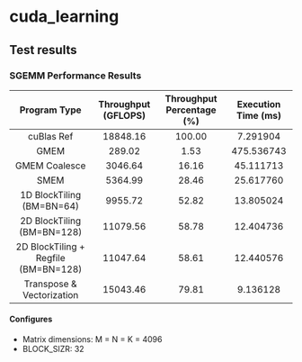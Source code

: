 # cuda_learning

## Test results

### SGEMM Performance Results
| Program Type | Throughput (GFLOPS) | Throughput Percentage (%) | Execution Time (ms) |
|:------------:|:-------------------:|:-------------------------:|:-------------------:|
| cuBlas Ref | 18848.16 | 100.00 | 7.291904 |
| GMEM | 289.02 | 1.53 | 475.536743 |
| GMEM Coalesce | 3046.64 | 16.16 | 45.111713 |
| SMEM | 5364.99 | 28.46 | 25.617760 |
| 1D BlockTiling (BM=BN=64) | 9955.72 | 52.82 | 13.805024 |
| 2D BlockTiling (BM=BN=128) | 11079.56 | 58.78 | 12.404736 |
| 2D BlockTiling + Regfile (BM=BN=128) | 11047.64 | 58.61 | 12.440576 |
| Transpose & Vectorization | 15043.46 | 79.81 | 9.136128 |



#### Configures
- Matrix dimensions: M = N = K = 4096
- BLOCK_SIZR: 32
